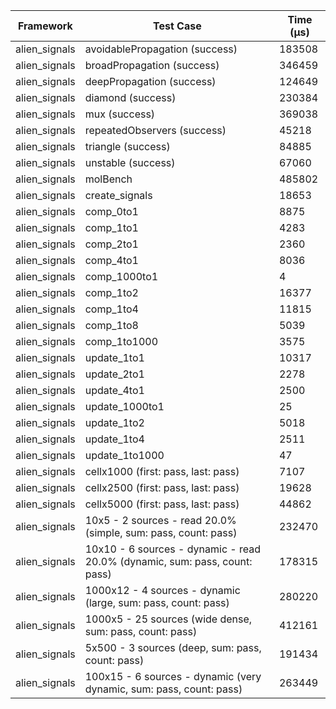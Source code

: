 | Framework | Test Case | Time (μs) |
| --- | --- | --- |
| alien_signals | avoidablePropagation (success) | 183508 |
| alien_signals | broadPropagation (success) | 346459 |
| alien_signals | deepPropagation (success) | 124649 |
| alien_signals | diamond (success) | 230384 |
| alien_signals | mux (success) | 369038 |
| alien_signals | repeatedObservers (success) | 45218 |
| alien_signals | triangle (success) | 84885 |
| alien_signals | unstable (success) | 67060 |
| alien_signals | molBench | 485802 |
| alien_signals | create_signals | 18653 |
| alien_signals | comp_0to1 | 8875 |
| alien_signals | comp_1to1 | 4283 |
| alien_signals | comp_2to1 | 2360 |
| alien_signals | comp_4to1 | 8036 |
| alien_signals | comp_1000to1 | 4 |
| alien_signals | comp_1to2 | 16377 |
| alien_signals | comp_1to4 | 11815 |
| alien_signals | comp_1to8 | 5039 |
| alien_signals | comp_1to1000 | 3575 |
| alien_signals | update_1to1 | 10317 |
| alien_signals | update_2to1 | 2278 |
| alien_signals | update_4to1 | 2500 |
| alien_signals | update_1000to1 | 25 |
| alien_signals | update_1to2 | 5018 |
| alien_signals | update_1to4 | 2511 |
| alien_signals | update_1to1000 | 47 |
| alien_signals | cellx1000 (first: pass, last: pass) | 7107 |
| alien_signals | cellx2500 (first: pass, last: pass) | 19628 |
| alien_signals | cellx5000 (first: pass, last: pass) | 44862 |
| alien_signals | 10x5 - 2 sources - read 20.0% (simple, sum: pass, count: pass) | 232470 |
| alien_signals | 10x10 - 6 sources - dynamic - read 20.0% (dynamic, sum: pass, count: pass) | 178315 |
| alien_signals | 1000x12 - 4 sources - dynamic (large, sum: pass, count: pass) | 280220 |
| alien_signals | 1000x5 - 25 sources (wide dense, sum: pass, count: pass) | 412161 |
| alien_signals | 5x500 - 3 sources (deep, sum: pass, count: pass) | 191434 |
| alien_signals | 100x15 - 6 sources - dynamic (very dynamic, sum: pass, count: pass) | 263449 |
